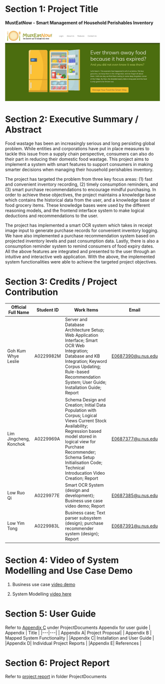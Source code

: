 # Section 1: Project Title
**MustEatNow - Smart Management of Household Perishables Inventory**

![](misc/app_homepage.JPG)


# Section 2: Executive Summary / Abstract
Food wastage has been an increasingly serious and long persisting global problem. While entities and corporations have put in place measures to tackle this issue from a supply chain perspective, consumers can also do their part in reducing their domestic food wastage. This project aims to implement a system with smart features to support consumers in making smarter decisions when managing their household perishables inventory.

The project has targeted the problem from three key focus areas: (1) fast and convenient inventory recording, (2) timely consumption reminders, and (3) smart purchase recommendations to encourage mindful purchasing. In order to achieve these objectives, the project maintains a knowledge base which contains the historical data from the user, and a knowledge base of food grocery items. These knowledge bases were used by the different reasoning models, and the frontend interface system to make logical deductions and recommendations to the user.

The project has implemented a smart OCR system which takes in receipt image input to generate purchase records for convenient inventory logging. We have also implemented a purchase recommendation system based on projected inventory levels and past consumption data. Lastly, there is also a consumption reminder system to remind consumers of food expiry dates. All the above features are integrated and presented to the user through an intuitive and interactive web application. With the above, the implemented system functionalities were able to achieve the targeted project objectives.


# Section 3: Credits / Project Contribution
|Official Full Name|Student ID| Work Items| Email | 
|--|--|--|--|
|Goh Kum Whye Leslie |  A0229982M | Server and Database Architecture Setup; Web Application Interface; Smart OCR Web Integration; Database and KB Integration; Keyword Corpus Updating; Rule-based Recommendation System; User Guide; Installation Guide; Report  | E0687390@u.nus.edu |
|Lim Jingcheng, Konchok| A0229969A | Schema Design and Creation; Initial Data Population with Corpus; Logical Views Current Stock Availability; Regression based model stored in logical view for Purchase Recommender; Schema Setup Initialisation Code; Technical Introducation Video Creation; Report | E0687377@u.nus.edu |
|Low Ruo Qi | A0229977E| Smart OCR System (design and development); Business use case video demo; Report | E0687385@u.nus.edu |
|Low Yim Tong | A0229983L | Business case; Text parser subsystem (design); purchase recommender system (design); Report | E0687391@u.nus.edu |



# Section 4: Video of System Modelling and Use Case Demo

1. Business use case [video demo](https://drive.google.com/file/d/11OUKy4VsHveBVHvrW1DFtgHf6BdKZvkY/view?usp=sharing)

2. System Modelling [video here](https://drive.google.com/file/d/1cXMc18IbFAyyvERMf6HEe7cy1haizo3z/view?usp=sharing)



# Section 5: User Guide

Refer to [Appendix C](ProjectDocuments/IRS-PM-2021-01-16-IS03PT-GRP-L4-MustEatNow-Appendix.pdf) under ProjectDocuments Appendix for user guide
| Appendix  | Title  |
|---|---|
| Appendix A| Project Proposal|
| Appendix B | Mapped System Functionality |
|Appendix C| Installation and User Guide |
|Appendix D| Individual Project Reports |
|Appendix E| References |

# Section 6: Project Report

Refer to [project report](ProjectDocuments/IRS-PM-2021-01-16-IS03PT-GRP-L4-MustEatNow-Report.pdf) in folder ProjectDocuments


